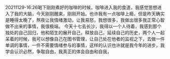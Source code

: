 20211129-16:26喝下刚刚煮好的咖啡的时候，咖啡进入我的食道，我感觉思想进入了我的大脑，今天刚刚醒来，刚刚开始。也许我有一点咖啡上瘾，但是昨天确实是睡得太晚了，熬夜让我情绪激动，让我易怒，我想很多，我做出很多我正常心智做不出来的事情，我很极端。
今天十七去长沙，我得以一个人待着，我感到那个独处的自己回归，他和陌生的展开自己，释放自己，延续自己的历史，两个人一起呆着的时候，我可以想像自己在图书管理，让自己处在他者的监视之下，去做一件单调的事情，一件不需要情绪参与的事情，这样的认识也许就是我今年的进步，我学会认识必然，争取自由，我真正的体会自由和自我，
